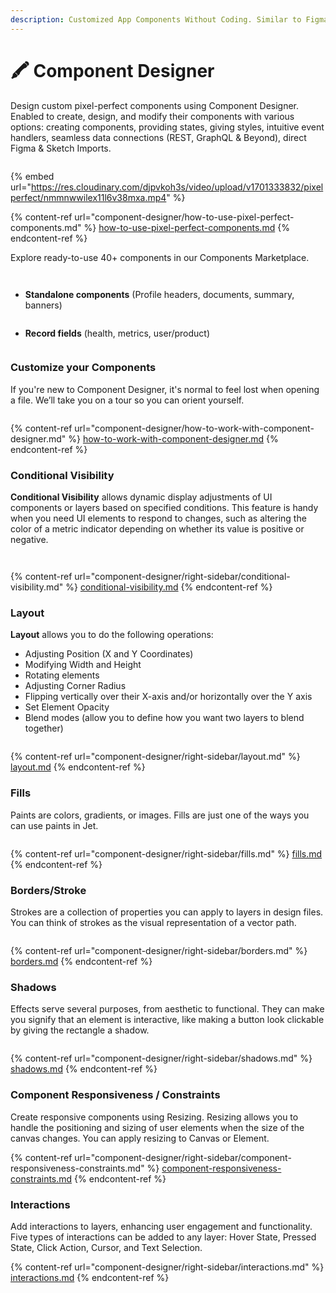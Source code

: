 ```yaml
---
description: Customized App Components Without Coding. Similar to Figma
---
```


# 🖍️ Component Designer

Design custom pixel-perfect components using Component Designer. Enabled to create, design, and modify their components with various options: creating components, providing states, giving styles, intuitive event handlers, seamless data connections (REST, GraphQL & Beyond), direct Figma & Sketch Imports.

<figure><img src=".gitbook/assets/component_img (1) (1).jpg" alt=""><figcaption></figcaption></figure>

{% embed url="https://res.cloudinary.com/djpvkoh3s/video/upload/v1701333832/pixelperfect/nmmnwwilex11l6v38mxa.mp4" %}

{% content-ref url="component-designer/how-to-use-pixel-perfect-components.md" %}
[how-to-use-pixel-perfect-components.md](component-designer/how-to-use-pixel-perfect-components.md)
{% endcontent-ref %}

Explore ready-to-use 40+ components in our Components Marketplace.

<figure><img src=".gitbook/assets/image (889).png" alt=""><figcaption></figcaption></figure>

<figure><img src=".gitbook/assets/image (892).png" alt=""><figcaption></figcaption></figure>

* **Standalone components** (Profile headers, documents, summary, banners)

<figure><img src=".gitbook/assets/image (893).png" alt=""><figcaption></figcaption></figure>

* **Record fields** (health, metrics, user/product)

<figure><img src=".gitbook/assets/image (900).png" alt=""><figcaption></figcaption></figure>

### Customize your Components

If you're new to Component Designer, it's normal to feel lost when opening a file. We’ll take you on a tour so you can orient yourself.

<figure><img src=".gitbook/assets/image (950).png" alt=""><figcaption></figcaption></figure>

{% content-ref url="component-designer/how-to-work-with-component-designer.md" %}
[how-to-work-with-component-designer.md](component-designer/how-to-work-with-component-designer.md)
{% endcontent-ref %}

### Conditional Visibility&#x20;

**Conditional Visibility** allows dynamic display adjustments of UI components or layers based on specified conditions. This feature is handy when you need UI elements to respond to changes, such as altering the color of a metric indicator depending on whether its value is positive or negative.

<figure><img src=".gitbook/assets/image (913).png" alt=""><figcaption></figcaption></figure>

<figure><img src=".gitbook/assets/image (911).png" alt=""><figcaption></figcaption></figure>

{% content-ref url="component-designer/right-sidebar/conditional-visibility.md" %}
[conditional-visibility.md](component-designer/right-sidebar/conditional-visibility.md)
{% endcontent-ref %}

### Layout

**Layout** allows you to do the following operations:

* Adjusting Position (X and Y Coordinates)
* Modifying Width and Height
* Rotating elements
* Adjusting Corner Radius
* Flipping vertically over their X-axis and/or horizontally over the Y axis
* Set Element Opacity
* Blend modes (allow you to define how you want two layers to blend together)

<figure><img src=".gitbook/assets/image (908).png" alt=""><figcaption></figcaption></figure>

{% content-ref url="component-designer/right-sidebar/layout.md" %}
[layout.md](component-designer/right-sidebar/layout.md)
{% endcontent-ref %}

### Fills

Paints are colors, gradients, or images. Fills are just one of the ways you can use paints in Jet.

<figure><img src=".gitbook/assets/image (901).png" alt=""><figcaption></figcaption></figure>

{% content-ref url="component-designer/right-sidebar/fills.md" %}
[fills.md](component-designer/right-sidebar/fills.md)
{% endcontent-ref %}

### Borders/Stroke

Strokes are a collection of properties you can apply to layers in design files. You can think of strokes as the visual representation of a vector path.

<figure><img src=".gitbook/assets/image (906).png" alt=""><figcaption></figcaption></figure>

{% content-ref url="component-designer/right-sidebar/borders.md" %}
[borders.md](component-designer/right-sidebar/borders.md)
{% endcontent-ref %}

### Shadows

Effects serve several purposes, from aesthetic to functional. They can make you signify that an element is interactive, like making a button look clickable by giving the rectangle a shadow.

<figure><img src=".gitbook/assets/image (907).png" alt=""><figcaption></figcaption></figure>

{% content-ref url="component-designer/right-sidebar/shadows.md" %}
[shadows.md](component-designer/right-sidebar/shadows.md)
{% endcontent-ref %}

### Component Responsiveness / Constraints

Create responsive components using Resizing. Resizing allows you to handle the positioning and sizing of user elements when the size of the canvas changes. You can apply resizing to Canvas or Element.

{% content-ref url="component-designer/right-sidebar/component-responsiveness-constraints.md" %}
[component-responsiveness-constraints.md](component-designer/right-sidebar/component-responsiveness-constraints.md)
{% endcontent-ref %}

### Interactions

Add interactions to layers, enhancing user engagement and functionality. Five types of interactions can be added to any layer: Hover State, Pressed State, Click Action, Cursor, and Text Selection.

{% content-ref url="component-designer/right-sidebar/interactions.md" %}
[interactions.md](component-designer/right-sidebar/interactions.md)
{% endcontent-ref %}


